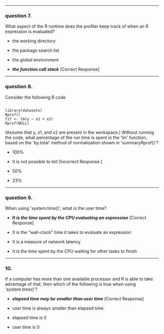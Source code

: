 ----------------------------------------------------------------------
### question 7. 
What aspect of the R runtime does the profiler keep track of when an R expression is evaluated?

* the working directory

* the package search list

* the global environment

* ***the function call stack*** [Correct Response] 

----------------------------------------------------------------------
### question 8. 
Consider the following R code
<pre><code>
library(datasets)
Rprof()
fit <- lm(y ~ x1 + x2)
Rprof(NULL)
</code></pre>
(Assume that y, x1, and x2 are present in the workspace.) Without running the code, what percentage of the run time is spent in the 'lm' function, based on the 'by.total' method of normalization shown in 'summaryRprof()'?

* 100%

* It is not possible to tell [Incorrect Response ]

* 50%

* 23%


----------------------------------------------------------------------
### question 9. 
When using 'system.time()', what is the user time?

* ***It is the time spent by the CPU evaluating an expression*** [Correct Response] 

* It is the "wall-clock" time it takes to evaluate an expression

* It is a measure of network latency

* It is the time spent by the CPU waiting for other tasks to finish


----------------------------------------------------------------------
### 10. 
If a computer has more than one available processor and R is able to take advantage of that, then which of the following is true when using 'system.time()'?

* ***elapsed time may be smaller than user time*** [Correct Response]

* user time is always smaller than elapsed time

* elapsed time is 0

* user time is 0
